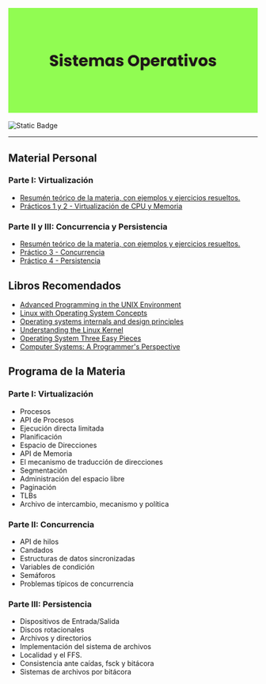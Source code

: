 ![Banner](./assets/banner.png)
<Generar banner con liyasthomasgithubiobanner>
<Dejar las carreras que correspondan>

![Static Badge](https://img.shields.io/badge/Carrera%20-%20Cs.%20de%20la%20Computaci%C3%B3n%20-%20brown) 

---

## Material Personal

### Parte I: Virtualización

- [Resumén teórico de la materia, con ejemplos y ejercicios resueltos.](/Materias/Sistemas%20Operativos/Apuntes%20teóricos/Parte%20I%20-%20Virtualización/virt.pdf)
- [Prácticos 1 y 2 - Virtualización de CPU y Memoria](/Materias/Sistemas%20Operativos/Prácticos%20Resueltos/Prácticos%201%20y%202/Prácticos%201y2.pdf)

### Parte II y III: Concurrencia y Persistencia

- [Resumén teórico de la materia, con ejemplos y ejercicios resueltos.](/Materias/Sistemas%20Operativos/Apuntes%20teóricos/Partes%20II%20y%20III%20-%20Concurrencia%20y%20Persistencia/Concurrencia%20y%20Persistencia.pdf)
- [Práctico 3 - Concurrencia](/Materias/Sistemas%20Operativos/Prácticos%20Resueltos/Práctico%203/tp3.pdf)
- [Práctico 4 - Persistencia](/Materias/Sistemas%20Operativos/Prácticos%20Resueltos/Práctico%204/tp4.pdf)

## Libros Recomendados

- [Advanced Programming in the UNIX Environment](/Materias/Sistemas%20Operativos/Libros/Advanced%20Programming%20in%20the%20UNIX%20Enviroment.pdf)
- [Linux with Operating System Concepts](/Materias/Sistemas%20Operativos/Libros/Linux%20with%20Operating%20System%20Concepts.pdf)
- [Operating systems internals and design principles](/Materias/Sistemas%20Operativos/Libros/Operating%20systems%20internals%20and%20design.pdf)
- [Understanding the Linux Kernel](/Materias/Sistemas%20Operativos/Libros/Understanding%20the%20Linux%20Kernel.pdf)
- [Operating System Three Easy Pieces](/Materias/Sistemas%20Operativos/Libros/Operating%20Systems%20Three%20Easy%20Pieces.pdf)
- [Computer Systems: A Programmer's Perspective](/Materias/Sistemas%20Operativos/Libros/Computer%20Systems%20A%20Programmers%20Perspective.pdf)

## Programa de la Materia

### Parte I: Virtualización
- Procesos
- API de Procesos
- Ejecución directa limitada
- Planificación
- Espacio de Direcciones
- API de Memoria
- El mecanismo de traducción de direcciones
- Segmentación
- Administración del espacio libre
- Paginación
- TLBs
- Archivo de intercambio, mecanismo y política

### Parte II: Concurrencia
- API de hilos
- Candados
- Estructuras de datos sincronizadas
- Variables de condición
- Semáforos
- Problemas típicos de concurrencia

### Parte III: Persistencia
- Dispositivos de Entrada/Salida
- Discos rotacionales
- Archivos y directorios
- Implementación del sistema de archivos
- Localidad y el FFS.
- Consistencia ante caídas, fsck y bitácora
- Sistemas de archivos por bitácora
